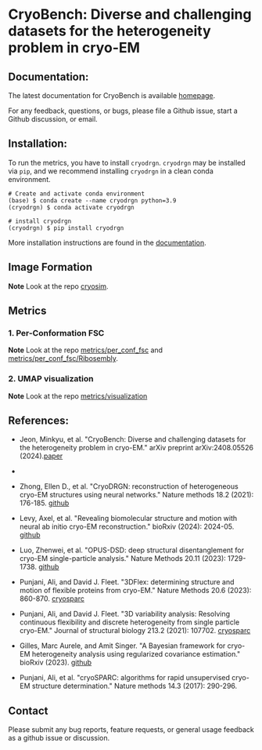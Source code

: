 # CryoBench: Diverse and challenging datasets for the heterogeneity problem in cryo-EM

## Documentation:

The latest documentation for CryoBench is available [homepage](https://cryobench.cs.princeton.edu/).

For any feedback, questions, or bugs, please file a Github issue, start a Github discussion, or email.

## Installation:
To run the metrics, you have to install `cryodrgn`.
`cryodrgn` may be installed via `pip`, and we recommend installing `cryodrgn` in a clean conda environment.

    # Create and activate conda environment
    (base) $ conda create --name cryodrgn python=3.9
    (cryodrgn) $ conda activate cryodrgn

    # install cryodrgn
    (cryodrgn) $ pip install cryodrgn

More installation instructions are found in the [documentation](https://ez-lab.gitbook.io/cryodrgn/installation).

## Image Formation
**Note** Look at the repo [cryosim](https://github.com/ml-struct-bio/CryoBench/tree/main/cryosim).

## Metrics

### 1. Per-Conformation FSC
**Note** Look at the repo [metrics/per_conf_fsc](https://github.com/ml-struct-bio/CryoBench/tree/main/metrics/per_conf_fsc) and [metrics/per_conf_fsc/Ribosembly](https://github.com/ml-struct-bio/CryoBench/tree/main/metrics/per_conf_fsc_Ribosembly).

### 2. UMAP visualization
**Note** Look at the repo [metrics/visualization](https://github.com/ml-struct-bio/CryoBench/tree/main/metrics/visualization)

	
## References:
* Jeon, Minkyu, et al. "CryoBench: Diverse and challenging datasets for the heterogeneity problem in cryo-EM." arXiv preprint arXiv:2408.05526 (2024).[paper](https://arxiv.org/abs/2408.05526)
* 
* Zhong, Ellen D., et al. "CryoDRGN: reconstruction of heterogeneous cryo-EM structures using neural networks." Nature methods 18.2 (2021): 176-185. [github](https://github.com/ml-struct-bio/cryodrgn)

* Levy, Axel, et al. "Revealing biomolecular structure and motion with neural ab initio cryo-EM reconstruction." bioRxiv (2024): 2024-05. [github](https://github.com/ml-struct-bio/drgnai)

* Luo, Zhenwei, et al. "OPUS-DSD: deep structural disentanglement for cryo-EM single-particle analysis." Nature Methods 20.11 (2023): 1729-1738. [github](https://github.com/alncat/opusDSD)

* Punjani, Ali, and David J. Fleet. "3DFlex: determining structure and motion of flexible proteins from cryo-EM." Nature Methods 20.6 (2023): 860-870. [cryosparc](https://guide.cryosparc.com/processing-data/tutorials-and-case-studies/tutorial-3d-flexible-refinement)

* Punjani, Ali, and David J. Fleet. "3D variability analysis: Resolving continuous flexibility and discrete heterogeneity from single particle cryo-EM." Journal of structural biology 213.2 (2021): 107702. [cryosparc](https://guide.cryosparc.com/processing-data/tutorials-and-case-studies/tutorial-3d-variability-analysis-part-one)

* Gilles, Marc Aurele, and Amit Singer. "A Bayesian framework for cryo-EM heterogeneity analysis using regularized covariance estimation." bioRxiv (2023). [github](https://github.com/ma-gilles/recovar)

* Punjani, Ali, et al. "cryoSPARC: algorithms for rapid unsupervised cryo-EM structure determination." Nature methods 14.3 (2017): 290-296.


## Contact

Please submit any bug reports, feature requests, or general usage feedback as a github issue or discussion.
